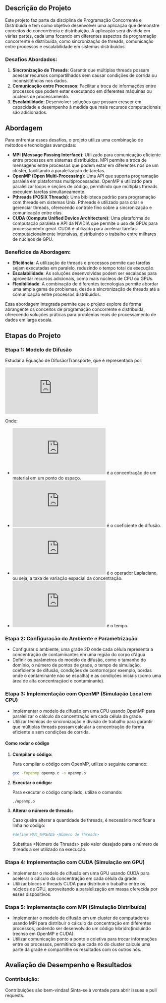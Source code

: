 ## Descrição do Projeto

Este projeto faz parte da disciplina de Programação Concorrente e Distribuída e tem como objetivo desenvolver uma aplicação que demonstre conceitos de concorrência e distribuição. A aplicação será dividida em várias partes, cada uma focando em diferentes aspectos da programação concorrente e distribuída, como sincronização de threads, comunicação entre processos e escalabilidade em sistemas distribuídos.



### Desafios Abordados:
1. **Sincronização de Threads**: Garantir que múltiplas threads possam acessar recursos compartilhados sem causar condições de corrida ou inconsistências nos dados.
2. **Comunicação entre Processos**: Facilitar a troca de informações entre processos que podem estar executando em diferentes máquinas ou núcleos de processamento.
3. **Escalabilidade**: Desenvolver soluções que possam crescer em capacidade e desempenho à medida que mais recursos computacionais são adicionados.

## Abordagem

Para enfrentar esses desafios, o projeto utiliza uma combinação de métodos e tecnologias avançadas:

- **MPI (Message Passing Interface)**: Utilizado para comunicação eficiente entre processos em sistemas distribuídos. MPI permite a troca de mensagens entre processos que podem estar em diferentes nós de um cluster, facilitando a paralelização de tarefas.
- **OpenMP (Open Multi-Processing)**: Uma API que suporta programação paralela em plataformas multiprocessadas. OpenMP é utilizado para paralelizar loops e seções de código, permitindo que múltiplas threads executem tarefas simultaneamente.
- **Pthreads (POSIX Threads)**: Uma biblioteca padrão para programação com threads em sistemas Unix. Pthreads é utilizado para criar e gerenciar threads, oferecendo controle fino sobre a sincronização e comunicação entre elas.
- **CUDA (Compute Unified Device Architecture)**: Uma plataforma de computação paralela e API da NVIDIA que permite o uso de GPUs para processamento geral. CUDA é utilizado para acelerar tarefas computacionalmente intensivas, distribuindo o trabalho entre milhares de núcleos de GPU.

### Benefícios da Abordagem:
- **Eficiência**: A utilização de threads e processos permite que tarefas sejam executadas em paralelo, reduzindo o tempo total de execução.
- **Escalabilidade**: As soluções desenvolvidas podem ser escaladas para aproveitar recursos adicionais, como mais núcleos de CPU ou GPUs.
- **Flexibilidade**: A combinação de diferentes tecnologias permite abordar uma ampla gama de problemas, desde a sincronização de threads até a comunicação entre processos distribuídos.

Essa abordagem integrada permite que o projeto explore de forma abrangente os conceitos de programação concorrente e distribuída, oferecendo soluções práticas para problemas reais de processamento de dados em larga escala.

## Etapas do Projeto

### Etapa 1: Modelo de Difusão

Estudar a Equação de Difusão/Transporte, que é representada por:

![equation](https://latex.codecogs.com/gif.latex?%5Cfrac%7B%5Cpartial%20u%7D%7B%5Cpartial%20t%7D%20%3D%20D%20%5Cnabla%20%5E2%20u)

Onde:
- ![equation](https://latex.codecogs.com/gif.latex?u) é a concentração de um material em um ponto do espaço.
- ![equation](https://latex.codecogs.com/gif.latex?D) é o coeficiente de difusão.
- ![equation](https://latex.codecogs.com/gif.latex?%5Cnabla%20%5E2) é o operador Laplaciano, ou seja, a taxa de variação espacial da concentração.
- ![equation](https://latex.codecogs.com/gif.latex?t) é o tempo.

### Etapa 2: Configuração do Ambiente e Parametrização

- Configurar o ambiente, uma grade 2D onde cada célula representa a concentração de contaminantes em uma região do corpo d'água
- Definir os parâmetros do modelo de difusão, como o tamanho do domínio, o número de pontos de grade, o tempo de simulação, coeficiente de difusão, condições de contorno(por exemplo, bordas onde o contaminante não se espalha) e as condições iniciais (como uma área de alta concentraçãod e contaminante).

### Etapa 3: Implementação com OpenMP (Simulação Local em CPU)

- Implementar o modelo de difusão em uma CPU usando OpenMP para paralelizar o cálculo da concentração em cada célula da grade.
- Utilizar técnicas de sincronização e divisão de trabalho para garantir que múltiplas threads possam calcular a concentração de forma eficiente e sem condições de corrida.

#### Como rodar o código

1. **Compilar o código:**

   Para compilar o código com OpenMP, utilize o seguinte comando:
   ```bash
   gcc -fopenmp openmp.c -o openmp.o

2. **Executar o código:**

   Para executar o código compilado, utilize o comando:
   ```bash
   ./openmp.o
   
3. **Alterar o número de threads:**
   
   Caso queira alterar a quantidade de threads, é necessário modificar a linha no código:
   ```bash
   #define MAX_THREADS <Número de Threads>
   ```
   Substitua <Número de Threads> pelo valor desejado para o número de threads a ser utilizado na execução.

### Etapa 4: Implementação com CUDA (Simulação em GPU)

- Implementar o modelo de difusão em uma GPU usando CUDA para acelerar o cálculo da concentração em cada célula da grade.
- Utilizar blocos e threads CUDA para distribuir o trabalho entre os núcleos de GPU, aproveitando a paralelização em massa oferecida por esses dispositivos.

### Etapa 5: Implementação com MPI (Simulação Distribuída)

- Implementar o modelo de difusão em um cluster de computadores usando MPI para distribuir o cálculo da concentração em diferentes processos, podendo ser desenvolvido um código híbridro(incluindo trechso em OpenMP e CUDA).
- Utilizar comunicação ponto a ponto e coletiva para trocar informações entre os processos, permitindo que cada nó do cluster calcule uma parte da grade e compartilhe os resultados com os outros nós.


## Avaliação de Desempenho e Resultados



### Contribuição:
Contribuições são bem-vindas! Sinta-se à vontade para abrir issues e pull requests.
